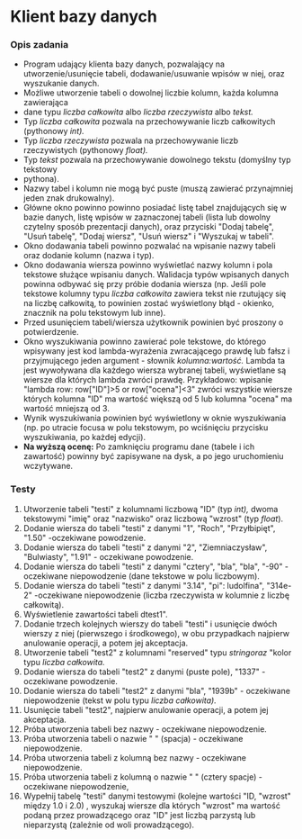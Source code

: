 # Klient bazy danych

### Opis zadania

- Program udający klienta bazy danych, pozwalający na utworzenie/usunięcie tabeli, dodawanie/usuwanie wpisów w niej, oraz wyszukanie danych.
- Możliwe utworzenie tabeli o dowolnej liczbie kolumn, każda kolumna zawierająca
- dane typu _liczba całkowita_ albo _liczba rzeczywista_ albo _tekst._
- Typ _liczba_ _całkowita_ pozwala na przechowywanie liczb całkowitych (pythonowy _int)._
- Typ _liczba rzeczywista_ pozwala na przechowywanie liczb rzeczywistych (pythonowy _float)._
- Typ _tekst_ pozwala na przechowywanie dowolnego tekstu (domyślny typ tekstowy
- pythona).
- Nazwy tabel i kolumn nie mogą być puste (muszą zawierać przynajmniej jeden znak drukowalny).
- Główne okno powinno powinno posiadać listę tabel znajdujących się w bazie danych, listę wpisów w zaznaczonej tabeli (lista lub dowolny czytelny sposób prezentacji danych), oraz przyciski &quot;Dodaj tabelę&quot;, &quot;Usuń tabelę&quot;, &quot;Dodaj wiersz&quot;, &quot;Usuń wiersz&quot; i &quot;Wyszukaj w tabeli&quot;.
- Okno dodawania tabeli powinno pozwalać na wpisanie nazwy tabeli oraz dodanie kolumn (nazwa i typ).
- Okno dodawania wiersza powinno wyświetlać nazwy kolumn i pola tekstowe służące wpisaniu danych. Walidacja typów wpisanych danych powinna odbywać się przy próbie dodania wiersza (np. Jeśli pole tekstowe kolumny typu _liczba całkowita_ zawiera tekst nie rzutujący się na liczbę całkowitą, to powinien zostać wyświetlony błąd - okienko, znacznik na polu tekstowym lub inne).
- Przed usunięciem tabeli/wiersza użytkownik powinien być proszony o potwierdzenie.
- Okno wyszukiwania powinno zawierać pole tekstowe, do którego wpisywany jest kod lambda-wyrażenia zwracającego prawdę lub fałsz i przyjmującego jeden argument - słownik _kolumna:wartość._ Lambda ta jest wywoływana dla każdego wiersza wybranej tabeli, wyświetlane są wiersze dla których lambda zwróci prawdę. Przykładowo: wpisanie &quot;lambda row: row[&quot;ID&quot;]\>5 or row[&quot;ocena&quot;]\<3&quot; zwróci wszystkie wiersze których kolumna &quot;ID&quot; ma wartość większą od 5 lub kolumna &quot;ocena&quot; ma wartość mniejszą od 3.
- Wynik wyszukiwania powinien być wyświetlony w oknie wyszukiwania (np. po utracie
focusa w polu tekstowym, po wciśnięciu przycisku wyszukiwania, po każdej edycji).
- **Na wyższą ocenę:** Po zamknięciu programu dane (tabele i ich zawartość)
powinny być zapisywane na dysk, a po jego uruchomieniu wczytywane.

### Testy

1. Utworzenie tabeli &quot;testi&quot; z kolumnami liczbową &quot;ID&quot; (typ _int),_ dwoma tekstowymi &quot;imię&quot; oraz &quot;nazwisko&quot; oraz liczbową &quot;wzrost&quot; (typ _float_).
2. Dodanie wiersza do tabeli &quot;testi&quot; z danymi &quot;1&quot;, &quot;Roch&quot;, &quot;Przyłbipięt&quot;, &quot;1.50&quot; -oczekiwane powodzenie.
3. Dodanie wiersza do tabeli &quot;testi&quot; z danymi &quot;2&quot;, &quot;Ziemniaczysław&quot;, &quot;Bulwiasty&quot;, &quot;1.91&quot; - oczekiwane powodzenie.
4. Dodanie wiersza do tabeli &quot;testi&quot; z danymi &quot;cztery&quot;, &quot;bla&quot;, &quot;bla&quot;, &quot;-90&quot; - oczekiwane niepowodzenie (dane tekstowe w polu liczbowym).
2. Dodanie wiersza do tabeli &quot;testi&quot; z danymi &quot;3.14&quot;, &quot;pi&quot;: ludolfina&quot;, &quot;314e-2&quot; -oczekiwane niepowodzenie (liczba rzeczywista w kolumnie z liczbę całkowitą).
3. Wyświetlenie zawartości tabeli dtest1&quot;.
4. Dodanie trzech kolejnych wierszy do tabeli &quot;testi&quot; i usunięcie dwóch wierszy z niej (pierwszego i środkowego), w obu przypadkach najpierw anulowanie operacji, a potem jej akceptacja.
5. Utworzenie tabeli &quot;test2&quot; z kolumnami &quot;reserved&quot; typu _stringoraz_ &quot;kolor typu _liczba_ _całkowita._
6. Dodanie wiersza do tabeli &quot;test2&quot; z danymi (puste pole), &quot;1337&quot; - oczekiwane powodzenie.
7. Dodanie wiersza do tabeli &quot;test2&quot; z danymi &quot;bla&quot;, &quot;1939b&quot; - oczekiwane niepowodzenie (tekst w polu typu _liczba całkowita)._
8. Usunięcie tabeli &quot;test2&quot;, najpierw anulowanie operacji, a potem jej akceptacja.
9. Próba utworzenia tabeli bez nazwy - oczekiwane niepowodzenie.
10. Próba utworzenia tabeli o nazwie &quot; &quot; (spacja) - oczekiwane niepowodzenie.
11. Próba utworzenia tabeli z kolumną bez nazwy - oczekiwane niepowodzenie.
12. Próba utworzenia tabeli z kolumną o nazwie &quot; &quot; (cztery spacje) - oczekiwane niepowodzenie,
13. Wypełnij tabelę &quot;testi&quot; danymi testowymi (kolejne wartości &quot;ID, &quot;wzrost&quot; między 1.0 i 2.0) , wyszukaj wiersze dla których &quot;wzrost&quot; ma wartość podaną przez prowadzącego oraz &quot;ID&quot; jest liczbą parzystą lub nieparzystą (zależnie od woli prowadzącego).